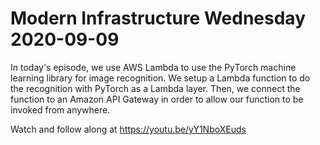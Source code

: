 # Modern Infrastructure Wednesday 2020-09-09

In today's episode, we use AWS Lambda to use the PyTorch machine learning library for image recognition.
We setup a Lambda function to do the recognition with PyTorch as a Lambda layer.
Then, we connect the function to an Amazon API Gateway in order to allow our function to be invoked from anywhere.

Watch and follow along at https://youtu.be/yY1NboXEuds

